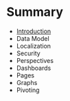 # Summary

* [Introduction](README.md)
* Data Model
* Localization
* Security
* Perspectives
* Dashboards
* Pages
* Graphs
* Pivoting

